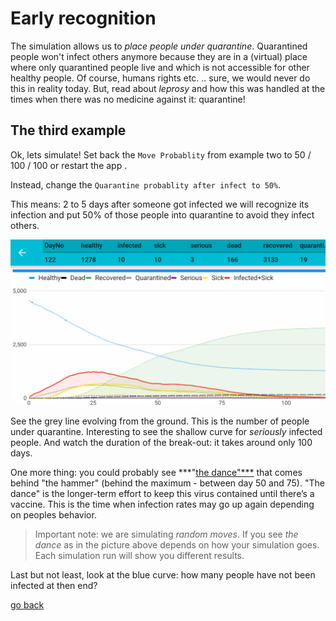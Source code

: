 # Early recognition

The simulation allows us to *place people under quarantine*. Quarantined people won't infect others anymore because they are in a (virtual) place where only quarantined people live and which is not accessible for other healthy people. Of course, humans rights etc.  .. sure, we would never do this in reality today. But, read about *leprosy* and how this was handled at the times when there was no medicine against it: quarantine!

## The third example

Ok, lets simulate! Set back the `Move Probablity` from example two to 50 / 100 / 100 or restart the app .

Instead, change the `Quarantine probablity after infect to 50%`. 

This means: 2 to 5 days after someone got infected we will recognize its infection and put 50% of those people into quarantine to avoid they infect others.

![thirdExample](images/thirdExample.png)

See the grey line evolving from the ground. This is the number of people under quarantine. Interesting to see the shallow curve for *seriously* infected people. And watch the duration of the break-out: it takes around only 100 days.

One more thing: you could probably see ***"[the dance"***](https://medium.com/@tomaspueyo/coronavirus-the-hammer-and-the-dance-be9337092b56) that comes behind "the hammer" (behind the maximum - between day 50 and 75). "The dance" is the longer-term effort to keep this virus contained until there’s a vaccine. This is the time when infection rates may go up again depending on peoples behavior. 

> Important note: we are simulating *random moves*. If you see *the dance* as in the picture above depends on how your simulation goes. Each simulation run will show you different results.

Last but not least, look at the blue curve: how many people have not been infected at then end?

[go back](index.md)
